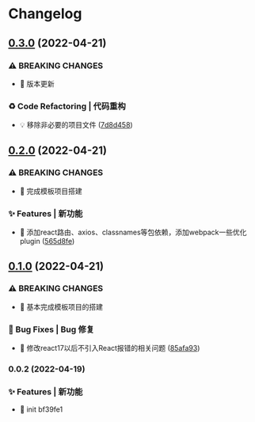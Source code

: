 # Changelog

## [0.3.0](https://github.com/lzw1998/leven-react-template/compare/v0.2.0...v0.3.0) (2022-04-21)


### ⚠ BREAKING CHANGES

* 🧨 版本更新

### ♻️ Code Refactoring | 代码重构

* 💡 移除非必要的项目文件 ([7d8d458](https://github.com/lzw1998/leven-react-template/commit/7d8d4584763d9da23d0f8a974ec62ba514610962))

## [0.2.0](https://github.com/lzw1998/leven-react-template/compare/v0.1.0...v0.2.0) (2022-04-21)


### ⚠ BREAKING CHANGES

* 🧨 完成模板项目搭建

### ✨ Features | 新功能

* 🎸 添加react路由、axios、classnames等包依赖，添加webpack一些优化plugin ([565d8fe](https://github.com/lzw1998/leven-react-template/commit/565d8fe798d296dc335ccf34c31b3a8f3e6a5f8a))

## [0.1.0](https://github.com/lzw1998/leven-react-template/compare/v0.0.2...v0.1.0) (2022-04-21)


### ⚠ BREAKING CHANGES

* 🧨 基本完成模板项目的搭建

### 🐛 Bug Fixes | Bug 修复

* 🐛 修改react17以后不引入React报错的相关问题 ([85afa93](https://github.com/lzw1998/leven-react-template/commit/85afa93dabac2ad4e73581b778323913757c099a))

### 0.0.2 (2022-04-19)


### ✨ Features | 新功能

* 🎸 init bf39fe1
